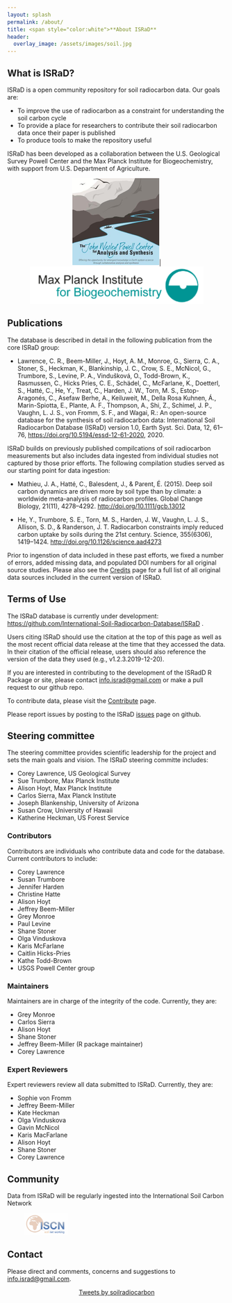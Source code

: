 ```yaml
---
layout: splash
permalink: /about/
title: <span style="color:white">**About ISRaD**
header:
  overlay_image: /assets/images/soil.jpg
---
```

## What is ISRaD?
ISRaD is a open community repository for soil radiocarbon data.
Our goals are:
* To improve the use of radiocarbon as a constraint for understanding the soil carbon cycle
* To provide a place for researchers to contribute their soil radiocarbon data once their paper is published
* To produce tools to make the repository useful

ISRaD has been developed as a collaboration between the U.S. Geological Survey Powell Center and the Max Planck Institute for Biogeochemistry, with support from U.S. Department of Agriculture.

<p align="center">
	<img src="https://github.com/International-Soil-Radiocarbon-Database/ISRaD/raw/gh-pages/assets/images/PowellCenter.jpg" width="200">|
	<img src="https://github.com/International-Soil-Radiocarbon-Database/ISRaD/raw/gh-pages/assets/images/MPI-BGC_logo_EN.png" width="400">
</p>



## Publications
The database is described in detail in the following publication from the core ISRaD group:

* Lawrence, C. R., Beem-Miller, J., Hoyt, A. M., Monroe, G., Sierra, C. A., Stoner, S., Heckman, K., Blankinship, J. C., Crow, S. E., McNicol, G., Trumbore, S., Levine, P. A., Vindušková, O., Todd-Brown, K., Rasmussen, C., Hicks Pries, C. E., Schädel, C., McFarlane, K., Doetterl, S., Hatté, C., He, Y., Treat, C., Harden, J. W., Torn, M. S., Estop-Aragonés, C., Asefaw Berhe, A., Keiluweit, M., Della Rosa Kuhnen, Á., Marin-Spiotta, E., Plante, A. F., Thompson, A., Shi, Z., Schimel, J. P., Vaughn, L. J. S., von Fromm, S. F., and Wagai, R.: An open-source database for the synthesis of soil radiocarbon data: International Soil Radiocarbon Database (ISRaD) version 1.0, Earth Syst. Sci. Data, 12, 61–76, https://doi.org/10.5194/essd-12-61-2020, 2020.

ISRaD builds on previously published compilcations of soil radiocarbon measurements but also includes data ingested from individual studies not captured by those prior efforts. The following compilation studies served as our starting point for data ingestion:

* Mathieu, J. A., Hatté, C., Balesdent, J., & Parent, É. (2015). Deep soil carbon dynamics are driven more by soil type than by climate: a worldwide meta-analysis of radiocarbon profiles. Global Change Biology, 21(11), 4278–4292. <a href="http://doi.org/10.1111/gcb.13012">http://doi.org/10.1111/gcb.13012</a>

* He, Y., Trumbore, S. E., Torn, M. S., Harden, J. W., Vaughn, L. J. S., Allison, S. D., & Randerson, J. T. Radiocarbon constraints imply reduced carbon uptake by soils during the 21st century. Science, 355(6306), 1419–1424. <a href="http://doi.org/10.1126/science.aad4273">http://doi.org/10.1126/science.aad4273</a>

Prior to ingenstion of data included in these past efforts, we fixed a number of errors, added missing data, and populated DOI numbers for all original source studies. Please also see the <a href="https://international-soil-radiocarbon-database.github.io/ISRaD/credits/">Credits</a> page for a full list of all original data sources included in the current version of ISRaD.

## Terms of Use

The ISRaD database is currently under development: <a href="https://github.com/International-Soil-Radiocarbon-Database/ISRaD"> https://github.com/International-Soil-Radiocarbon-Database/ISRaD </a>.

Users citing ISRaD should use the citation at the top of this page as well as the most recent official data release at the time that they accessed the data. In their citation of the official release, users should also reference the version of the data they used (e.g., v1.2.3.2019-12-20).

If you are interested in contributing to the development of the ISRadD R Package or site, please contact info.israd@gmail.com or make a pull request to our github repo.

To contribute data, please visit the <a href="https://international-soil-radiocarbon-database.github.io/ISRaD/contribute/">Contribute</a> page.

Please report issues by posting to the ISRaD [issues](https://github.com/International-Soil-Radiocarbon-Database/ISRaD/issues) page on github.

## Steering committee
The steering committee provides scientific leadership for the project and sets the main goals and vision.
The ISRaD steering committe includes:

* Corey Lawrence, US Geological Survey
* Sue Trumbore, Max Planck Institute
* Alison Hoyt, Max Planck Institute
* Carlos Sierra, Max Planck Institute
* Joseph Blankenship, University of Arizona
* Susan Crow, University of Hawaii
* Katherine Heckman, US Forest Service

### Contributors
Contributors are individuals who contribute data and code for the database.
Current contributors to include:

* Corey Lawrence
* Susan Trumbore
* Jennifer Harden
* Christine Hatte
* Alison Hoyt
* Jeffrey Beem-Miller
* Grey Monroe
* Paul Levine
* Shane Stoner
* Olga Vinduskova
* Karis McFarlane
* Caitlin Hicks-Pries
* Kathe Todd-Brown
* USGS Powell Center group

### Maintainers
Maintainers are in charge of the integrity of the code. Currently, they are:

* Grey Monroe
* Carlos Sierra
* Alison Hoyt
* Shane Stoner
* Jeffrey Beem-Miller (R package maintainer)
* Corey Lawrence

### Expert Reviewers
Expert reviewers review all data submitted to ISRaD. Currently, they are:

* Sophie von Fromm
* Jeffrey Beem-Miller
* Kate Heckman
* Olga Vinduskova
* Gavin McNicol
* Karis MacFarlane
* Alison Hoyt
* Shane Stoner
* Corey Lawrence

## Community

Data from ISRaD will be regularly ingested into the International Soil Carbon Network

<figure class="half">
	<img src="https://github.com/International-Soil-Radiocarbon-Database/ISRaD/raw/gh-pages/assets/images/iscn_logo.jpeg" width="100">
</figure>


## Contact

Please direct and comments, concerns and suggestions to info.israd@gmail.com.

<p align="center">
	<a class="twitter-timeline" data-height="500" href="https://twitter.com/soilradiocarbon?ref_src=twsrc%5Etfw">Tweets by soilradiocarbon</a> <script async src="https://platform.twitter.com/widgets.js" charset="utf-8"></script>
</p>
